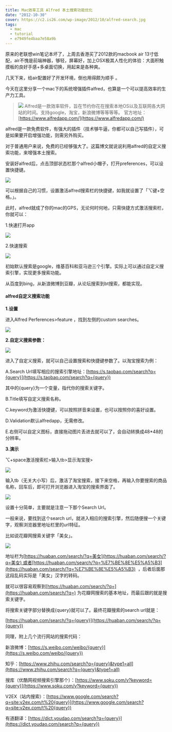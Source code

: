 ```yaml
---
title: Mac效率工具 Alfred 本土搜索功能优化
date: "2012-10-30"
cover: https://c2.is26.com/wp-image/2012/10/alfred-search.jpg
tags:
  - mac
  - tutorial
  - e7949fe4baa7e58a9b
---
```


原来的老联想win笔记本坏了，上周去香港买了2012款的macbook air 13寸低配，air不愧是前端神器，够轻，屏幕好，加上OSX极其人性化的体验：大面积触摸板的良好手感+多桌面切换，用起来是各种爽。

几天下来，给air配置好了开发环境，倒也用得颇为顺手 。

今天在这里分享一个mac下的系统增强插件alfred，也算是一个可以提高效率的生产力工具。

> ![](https://c2.is26.com/wp-image/2012/10/Butlers-Hat1-e1351609940232.png) Alfred是一款效率软件，旨在节约你花在搜索本地OS以及互联网各大网站的时间。支持google，淘宝，新浪微博等等等等。 官方地址：[https://www.alfredapp.com/](https://www.alfredapp.com/)

alfred是一款免费软件，有强大的插件（技术够牛逼，你都可以自己写插件），可是如果要开启增强功能，则需另外购买。

对于普通用户来说，免费的已经够强大了。这篇博文就说说利用alfred的自定义搜索功能，来增强本土搜索。

安装好alfred后，点击顶部状态栏那个alfred小帽子，打开preferences，可以设置快捷键。

![](https://c2.is26.com/wp-image/2012/10/alfred-setting.jpg)

可以根据自己的习惯，设置激活alfred搜索栏的快捷键，如我就设置了「⌥键+空格。」。

此时，alfred就成了你的mac的GPS，无论何时何地，只需快捷方式激活搜索栏，你就可以：

1.快速打开app

![](https://c2.is26.com/wp-image/2012/10/QQ20121030-3.png)

2.快速搜索

![](https://c2.is26.com/wp-image/2012/10/alfred-search-google.jpg)

初始默认搜索是google，维基百科和亚马逊三个引擎。实际上可以通过自定义搜索引擎，实现更多搜索功能。

从百度到bing，从新浪微博到豆瓣，从论坛搜索到bt搜索，都能实现。

#### alfred自定义搜索功能

**1.设置**

进入Alfred Perferences>feature ，找到左侧的custom searches。

![](https://c2.is26.com/wp-image/2012/10/Snip20121030_2.png)

**2.自定义搜索参数：**

![](https://c2.is26.com/wp-image/2012/10/Snip20121030_3.png)

进入了自定义搜索，就可以自己设置搜索和快捷键参数了。以淘宝搜索为例：

A.Search Url填写相应的搜索引擎地址：[https://s.taobao.com/search?q={query}](https://s.taobao.com/search?q={query})

其中的{query}为一个变量，指代你的搜索关键字。

B.Title填写自定义搜索名称。

C.keyword为激活快捷键，可以按照拼音来设置，也可以按照你的喜好设置。

D.Validation默认alfredapp，无需修改。

E.右侧可以自定义图标，直接拖动图片丢进去就可以了，会自动转换成48\*48的分辨率。

**3.演示**

⌥+space激活搜索栏>输入tb>显示淘宝搜>

![](https://c2.is26.com/wp-image/2012/10/alfred-taobao.jpg)

输入tb（无关大小写）后，激活了淘宝搜索，接下来空格，再输入你要搜索的商品名称，回车后，即可打开浏览器进入淘宝的搜索界面了。

![](https://c2.is26.com/wp-image/2012/10/alfred-taobao-result.jpg)

设置十分简单，主要就是注意一下那个Search Url。

一般来说，要找到这个search url，就进入相应的搜索引擎，然后随便搜一个关键字，观察浏览器里地址栏里的url特征。

比如说花瓣网搜索关键字「美女」。

![](https://c2.is26.com/wp-image/2012/10/Snip20121030_5.png)

地址栏为[https://huaban.com/search/?q=美女](https://huaban.com/search/?q=美女) 或者[https://huaban.com/search/?q=%E7%BE%8E%E5%A5%B3](https://huaban.com/search/?q=%E7%BE%8E%E5%A5%B3)  ，后者后面那这段乱码实际是「美女」汉字的转码。

就可以很容易观察到[https://huaban.com/search/?q=](https://huaban.com/search/?q=) 为花瓣网搜索的基本地址，而最后跟的就是搜索关键字。

将搜索关键字部分替换成{query}就可以了。最终花瓣搜索的search url就是：

[https://huaban.com/search/?q={query}](https://huaban.com/search/?q={query})

同理，附上几个流行网站的搜索代码：

新浪微博：[https://s.weibo.com/weibo/{query}](https://s.weibo.com/weibo/{query})

知乎：[https://www.zhihu.com/search?q={query}&type1=all](https://www.zhihu.com/search?q={query}&type1=all)

搜库（优酷网视频搜索引擎那个）：[https://www.soku.com/v?keyword={query}](https://www.soku.com/v?keyword={query})

V2EX（站内搜索）：[https://www.google.com/search?q=site:v2ex.com/t%20{query}](https://www.google.com/search?q=site:v2ex.com/t%20{query})

有道翻译：[https://dict.youdao.com/search?q={query}](https://dict.youdao.com/search?q={query})
